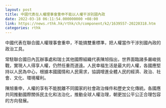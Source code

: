 ```yaml
---
layout: post
title: 中國代表在人權理事會重申不能以人權干涉別國內政
date: 2022-03-18 06:11:54.000000000 +08:00
link: https://news.rthk.hk/rthk/ch/component/k2/1639557-20220318.htm
categories: rthk
---
```


中國代表在聯合國人權理事會重申，不能搞雙重標準，把人權當作干涉別國內政的政治工具。

常駐聯合國日內瓦辦事處和瑞士其他國際組織代表陳旭指出，世界面臨諸多嚴峻挑戰，實現人人得享人權，仍然任重而道遠。人民幸福生活是最大的人權，各國應堅持以人民為中心，根據本國國情和人民需求，協調增進全體人民的經濟、政治、社會、文化、環境權利。

陳旭重申，人權的享有不能脫離不同國家的社會政治條件和歷史文化傳統。各國應共同推動國際關係民主化和法治化，推動全球人權治理，朝更加公平公正合理包容的方向發展。
